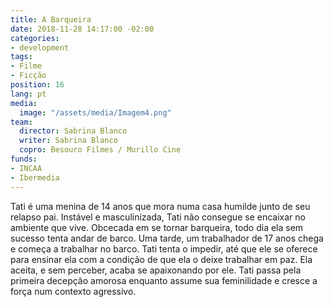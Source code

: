 ```yaml
---
title: A Barqueira
date: 2018-11-28 14:17:00 -02:00
categories:
- development
tags:
- Filme
- Ficção
position: 16
lang: pt
media:
  image: "/assets/media/Imagem4.png"
team:
  director: Sabrina Blanco
  writer: Sabrina Blanco
  copro: Besouro Filmes / Murillo Cine
funds:
- INCAA
- Ibermedia
---
```


Tati é uma menina de 14 anos que mora numa casa humilde junto de seu relapso pai. Instável e masculinizada, Tati não consegue se encaixar no ambiente que vive. Obcecada em se tornar barqueira, todo dia ela sem sucesso tenta andar de barco. Uma tarde, um trabalhador de 17 anos chega e começa a trabalhar no barco. Tati tenta o impedir, até que ele se oferece para ensinar ela com a condição de que ela o deixe trabalhar em paz. Ela aceita, e sem perceber, acaba se apaixonando por ele. Tati passa pela primeira decepção amorosa enquanto assume sua feminilidade e cresce a força num contexto agressivo.

